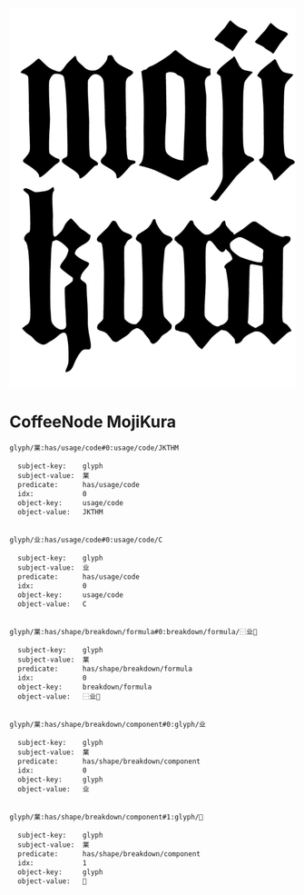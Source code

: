 
![MojiKura](https://github.com/loveencounterflow/coffeenode-mojikura/raw/master/art/mojikura-logo.png "MojiKura")


# CoffeeNode MojiKura



    glyph/業:has/usage/code#0:usage/code/JKTHM

      subject-key:    glyph
      subject-value:  業
      predicate:      has/usage/code
      idx:            0
      object-key:     usage/code
      object-value:   JKTHM


    glyph/业:has/usage/code#0:usage/code/C

      subject-key:    glyph
      subject-value:  业
      predicate:      has/usage/code
      idx:            0
      object-key:     usage/code
      object-value:   C


    glyph/業:has/shape/breakdown/formula#0:breakdown/formula/⿱业𦍎

      subject-key:    glyph
      subject-value:  業
      predicate:      has/shape/breakdown/formula
      idx:            0
      object-key:     breakdown/formula
      object-value:   ⿱业𦍎


    glyph/業:has/shape/breakdown/component#0:glyph/业

      subject-key:    glyph
      subject-value:  業
      predicate:      has/shape/breakdown/component
      idx:            0
      object-key:     glyph
      object-value:   业


    glyph/業:has/shape/breakdown/component#1:glyph/𦍎

      subject-key:    glyph
      subject-value:  業
      predicate:      has/shape/breakdown/component
      idx:            1
      object-key:     glyph
      object-value:   𦍎




